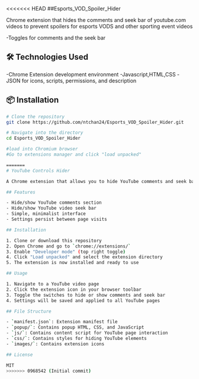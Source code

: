 <<<<<<< HEAD
##Esports_VOD_Spoiler_Hider

Chrome extension that hides the comments and seek bar of youtube.com videos to prevent spoilers for esports VODS and other sporting event videos 

-Toggles for comments and the seek bar 

## 🛠️ Technologies Used

-Chrome Extension development environment 
-Javascript,HTML,CSS
-JSON for icons, scripts, permissions, and description 

## 📦 Installation

```bash
# Clone the repository
git clone https://github.com/ntchan24/Esports_VOD_Spoiler_Hider.git

# Navigate into the directory
cd Esports_VOD_Spoiler_Hider

#load into Chromium browser
#Go to extensions manager and click "load unpacked"

=======
# YouTube Controls Hider

A Chrome extension that allows you to hide YouTube comments and seek bar when watching videos.

## Features

- Hide/show YouTube comments section
- Hide/show YouTube video seek bar
- Simple, minimalist interface
- Settings persist between page visits

## Installation

1. Clone or download this repository
2. Open Chrome and go to `chrome://extensions/`
3. Enable "Developer mode" (top right toggle)
4. Click "Load unpacked" and select the extension directory
5. The extension is now installed and ready to use

## Usage

1. Navigate to a YouTube video page
2. Click the extension icon in your browser toolbar
3. Toggle the switches to hide or show comments and seek bar
4. Settings will be saved and applied to all YouTube pages

## File Structure

- `manifest.json`: Extension manifest file
- `popup/`: Contains popup HTML, CSS, and JavaScript
- `js/`: Contains content script for YouTube page interaction
- `css/`: Contains styles for hiding YouTube elements
- `images/`: Contains extension icons

## License

MIT
>>>>>>> 0968542 (Initial commit)
